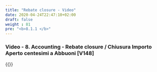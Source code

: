 ```yaml
---
title: "Rebate closure - Video"
date: 2020-04-24T22:47:10+02:00
draft: false
weight : 81
pre: "<b>8.1.1 </b>"
---
```


### Video - 8. Accounting  - Rebate closure / Chiusura Importo Aperto centesimi a Abbuoni [V148]
{{<youtube ytqADHd_E1s>}}
